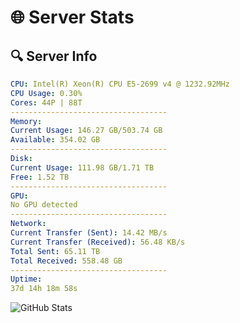 # 🌐 Server Stats
## 🔍 Server Info
```yaml
CPU: Intel(R) Xeon(R) CPU E5-2699 v4 @ 1232.92MHz
CPU Usage: 0.30%
Cores: 44P | 88T
-----------------------------------
Memory:
Current Usage: 146.27 GB/503.74 GB
Available: 354.02 GB
-----------------------------------
Disk:
Current Usage: 111.98 GB/1.71 TB
Free: 1.52 TB
-----------------------------------
GPU:
No GPU detected
-----------------------------------
Network:
Current Transfer (Sent): 14.42 MB/s
Current Transfer (Received): 56.48 KB/s
Total Sent: 65.11 TB
Total Received: 558.48 GB
-----------------------------------
Uptime:
37d 14h 18m 58s
```
![GitHub Stats](https://img.shields.io/badge/Updated-2025-04-14_11:41:47-blue)